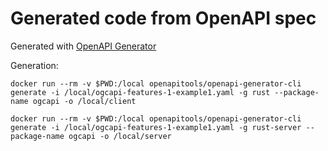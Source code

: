 Generated code from OpenAPI spec
================================

Generated with [OpenAPI Generator](https://openapi-generator.tech/)

Generation:

    docker run --rm -v $PWD:/local openapitools/openapi-generator-cli generate -i /local/ogcapi-features-1-example1.yaml -g rust --package-name ogcapi -o /local/client

    docker run --rm -v $PWD:/local openapitools/openapi-generator-cli generate -i /local/ogcapi-features-1-example1.yaml -g rust-server --package-name ogcapi -o /local/server
